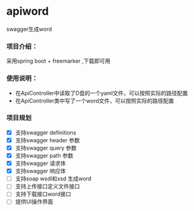# apiword

swagger生成word

### 项目介绍：

采用spring boot + freemarker ,下载即可用

### 使用说明：

- 在ApiController中读取了D盘的一个yaml文件，可以按照实际的路径配置
- 在ApiController类中写了一个word文件，可以按照实际的路径配置

### 项目规划
- [x] 支持swagger definitions
- [x] 支持swagger header 参数
- [x] 支持swagger query 参数
- [x] 支持swagger path 参数
- [x] 支持swagger 请求体
- [x] 支持swagger 响应体
- [ ] 支持soap wsdl和xsd 生成word
- [ ] 支持上传接口定义文件接口
- [ ] 支持下载接口word接口
- [ ] 提供UI操作界面
